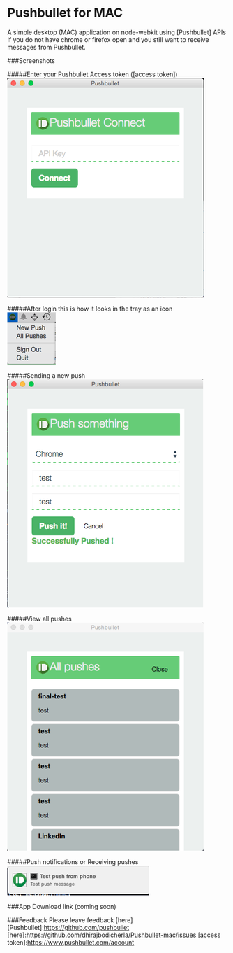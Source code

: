 Pushbullet for MAC
==================

A simple desktop (MAC) application on node-webkit using [Pushbullet] APIs
<br>If you do not have chrome or firefox open and you still want to receive messages from Pushbullet.

###Screenshots

#####Enter your Pushbullet Access token ([access token])<br>
![Login](/screenshots/home.png?raw=true)

#####After login this is how it looks in the tray as an icon<br>
![Tray](/screenshots/tray.png?raw=true)

#####Sending a new push<br>
![New push](/screenshots/new-push.png?raw=true)

#####View all pushes<br>
![All pushes](/screenshots/all-pushes.png?raw=true)

#####Push notifications or Receiving pushes
![Push notifications](/screenshots/push-notification.png?raw=true)

###App Download link (coming soon)

###Feedback
Please leave feedback [here]
[Pushbullet]:https://github.com/pushbullet
[here]:https://github.com/dhirajbodicherla/Pushbullet-mac/issues
[access token]:https://www.pushbullet.com/account